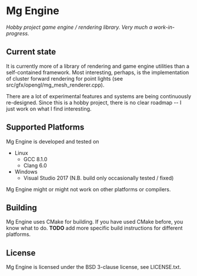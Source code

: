 # Mg Engine
_Hobby project game engine / rendering library. Very much a work-in-progress._

## Current state
It is currently more of a library of rendering and game engine utilities than a self-contained
framework. Most interesting, perhaps, is the implementation of cluster forward rendering for point
lights (see src/gfx/opengl/mg\_mesh\_renderer.cpp).

There are a lot of experimental features and systems are being continuously re-designed.
Since this is a hobby project, there is no clear roadmap -- I just work on what I find interesting.

## Supported Platforms
Mg Engine is developed and tested on

* Linux
	* GCC 8.1.0
	* Clang 6.0
* Windows
	* Visual Studio 2017 (N.B. build only occasionally tested / fixed)

Mg Engine might or might not work on other platforms or compilers.

## Building
Mg Engine uses CMake for building.
If you have used CMake before, you know what to do.
**TODO** add more specific build instructions for different platforms.

## License
Mg Engine is licensed under the BSD 3-clause license, see LICENSE.txt.

